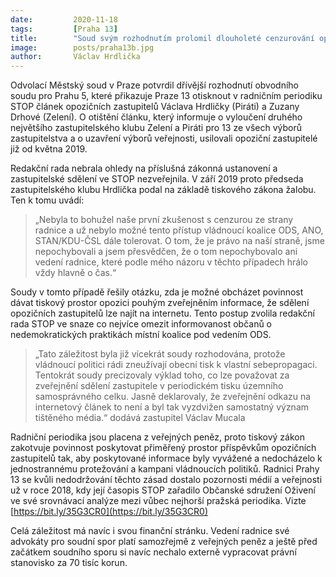 ```yaml
---
date:         2020-11-18
tags:         [Praha 13]
title:        "Soud svým rozhodnutím prolomil dlouholeté cenzurování opozice na Praze 13"
image: 	      posts/praha13b.jpg
author:       Václav Hrdlička
---
```


Odvolací Městský soud v Praze potvrdil dřívější rozhodnutí obvodního soudu pro Prahu 5, které přikazuje Praze 13 otisknout v radničním periodiku STOP článek opozičních zastupitelů Václava Hrdličky (Piráti) a Zuzany Drhové (Zelení). O otištění článku, který informuje o vyloučení druhého největšího zastupitelského klubu Zelení a Piráti pro 13 ze všech výborů zastupitelstva a o uzavření výborů veřejnosti, usilovali opoziční zastupitelé již od května 2019.
 
Redakční rada nebrala ohledy na příslušná zákonná ustanovení a zastupitelské sdělení ve STOP nezveřejnila. V září 2019 proto předseda zastupitelského klubu Hrdlička podal na základě tiskového zákona žalobu. Ten k tomu uvádí:
 
> „Nebyla to bohužel naše první zkušenost s cenzurou ze strany radnice a už nebylo možné tento přístup vládnoucí koalice ODS, ANO, STAN/KDU-ČSL dále tolerovat. O tom, že je právo na naší straně, jsme nepochybovali a jsem přesvědčen, že o tom nepochybovalo ani vedení radnice, které podle mého názoru v těchto případech hrálo vždy hlavně o čas.“
 
Soudy v tomto případě řešily otázku, zda je možné obcházet povinnost dávat tiskový prostor opozici pouhým zveřejněním informace, že sdělení opozičních zastupitelů lze najít na internetu. Tento postup zvolila redakční rada STOP ve snaze co nejvíce omezit informovanost občanů o nedemokratických praktikách místní koalice pod vedením ODS.
 
> „Tato záležitost byla již vícekrát soudy rozhodována, protože vládnoucí politici rádi zneužívají obecní tisk k vlastní sebepropagaci. Tentokrát soudy precizovaly výklad toho, co lze považovat za zveřejnění sdělení zastupitele v periodickém tisku územního samosprávného celku. Jasně deklarovaly, že zveřejnění odkazu na internetový článek to není a byl tak vyzdvižen samostatný význam tištěného média.“ dodává zastupitel Václav Mucala
 
Radniční periodika jsou placena z veřejných peněz, proto tiskový zákon zakotvuje povinnost poskytovat přiměřený prostor příspěvkům opozičních zastupitelů tak, aby poskytované informace byly vyvážené a nedocházelo k jednostrannému protežování a kampani vládnoucích politiků. Radnici Prahy 13 se kvůli nedodržování těchto zásad dostalo pozornosti médií a veřejnosti už v roce 2018, kdy její časopis STOP zařadilo Občanské sdružení Oživení ve své srovnávací analýze mezi vůbec nejhorší pražská periodika. Vizte [https://bit.ly/35G3CR0](https://bit.ly/35G3CR0)

Celá záležitost má navíc i svou finanční stránku. Vedení radnice své advokáty pro soudní spor platí samozřejmě z veřejných peněz a ještě před začátkem soudního sporu si navíc nechalo externě vypracovat právní stanovisko za 70 tisíc korun.
